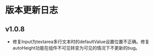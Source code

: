 # 版本更新日志  

## v1.0.8 
 - 修复Input为textarea多行文本时的defaultValue设置位置不正确。修复autoHeight功能在组件不可见转变为可见的情况下不更新的bug。